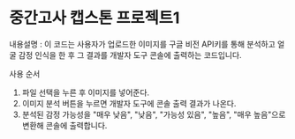 # 중간고사 캡스톤 프로젝트1
내용설명 : 이 코드는 사용자가 업로드한 이미지를 구글 비전 API키를 통해 분석하고 얼굴 감정 인식을 한 후 그 결과를 개발자 도구 콘솔에 출력하는 코드입니다.

사용 순서
1) 파일 선택을 누른 후 이미지를 넣어준다.
2) 이미지 분석 버튼을 누르면 개발자 도구에 콘솔 출력 결과가 나온다.
3) 분석된 감정 가능성을 "매우 낮음", "낮음", "가능성 있음", "높음", "매우 높음"으로 변환해 콘솔에 출력합니다.
